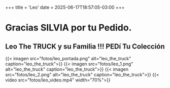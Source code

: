 +++
title = 'Leo'
date = 2025-06-17T18:57:05-03:00
+++
# Gracias SILVIA por tu Pedido.

## Leo The TRUCK y su Familia !!! PEDí Tu Colección

{{< imagen src="fotos/leo_portada.png" alt="leo_the_truck" caption="leo_the_truck">}}
{{< imagen src="fotos/leo_1.png" alt="leo_the_truck" caption="leo_the_truck">}}
{{< imagen src="fotos/leo_2.png" alt="leo_the_truck" caption="leo_the_truck">}}
{{< video src="fotos/leo_video.mp4" width="70%">}}